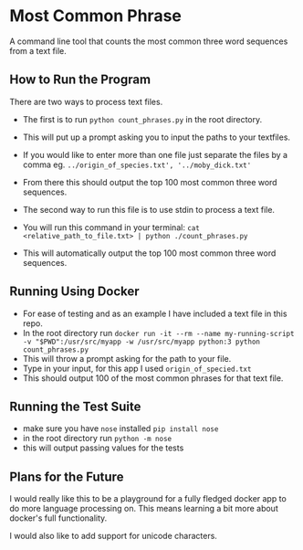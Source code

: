 # Most Common Phrase
A command line tool that counts the most common three word sequences from a text file. 

## How to Run the Program
There are two ways to process text files.

- The first is to run `python count_phrases.py` in the root directory.
- This will put up a prompt asking you to input the paths to your textfiles.
- If you would like to enter more than one file just separate the files by a comma eg. `../origin_of_species.txt', '../moby_dick.txt'`
- From there this should output the top 100 most common three word sequences.

- The second way to run this file is to use stdin to process a text file. 
- You will run this command in your terminal: `cat <relative_path_to_file.txt> | python ./count_phrases.py`
- This will automatically output the top 100 most common three word sequences. 

## Running Using Docker
- For ease of testing and as an example I have included a text file in this repo. 
- In the root directory run `docker run -it --rm --name my-running-script -v "$PWD":/usr/src/myapp -w /usr/src/myapp python:3 python count_phrases.py`
- This will throw a prompt asking for the path to your file. 
- Type in your input, for this app I used `origin_of_specied.txt`
- This should output 100 of the most common phrases for that text file. 

## Running the Test Suite
- make sure you have `nose` installed `pip install nose`
- in the root directory run `python -m nose`
- this will output passing values for the tests

## Plans for the Future
I would really like this to be a playground for a fully fledged docker app to do more language processing on. 
This means learning a bit more about docker's full functionality. 

I would also like to add support for unicode characters.
